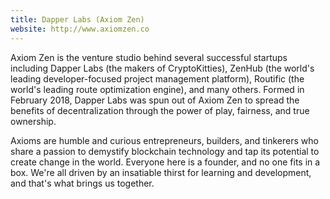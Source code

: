 ```yaml
---
title: Dapper Labs (Axiom Zen)
website: http://www.axiomzen.co
---
```


Axiom Zen is the venture studio behind several successful startups including Dapper Labs (the makers of CryptoKitties), ZenHub (the world's leading developer-focused project management platform), Routific (the world's leading route optimization engine), and many others. Formed in February 2018, Dapper Labs was spun out of Axiom Zen to spread the benefits of decentralization through the power of play, fairness, and true ownership. 

Axioms are humble and curious entrepreneurs, builders, and tinkerers who share a passion to demystify blockchain technology and tap its potential to create change in the world. Everyone here is a founder, and no one fits in a box. We're all driven by an insatiable thirst for learning and development, and that's what brings us together.
